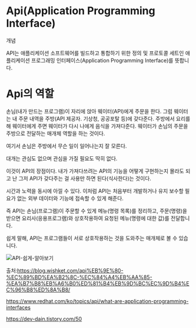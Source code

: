 Api(Application Programming Interface)
===

개념

API는 애플리케이션 소프트웨어를 빌드하고 통합하기 위한 정의 및 프로토콜 세트인 애플리케이션 프로그래밍 인터페이스(Application Programming Interface)를 뜻합니다.

Api의 역할
===

손님(내가 만드는 프로그램)이 자리에 앉아 웨이터(API)에게 주문을 한다. 그럼 웨이터는 내 주문 내역을 주방(API 제공자. 기상청, 공공포탈 등)에 갖다준다. 주방에서 요리를 해 웨이터에게 주면 웨이터가 다시 나에게 음식을 가져다준다. 웨이터가 손님의 주문을 주방으로 전달하는 매개체 역할을 하는 것이다.

여기서 손님은 주방에서 무슨 일이 일어나는지 잘 모른다.

대개는 관심도 없으며 관심을 가질 필요도 딱히 없다. 

이것이 API의 장점이다. 내가 가져다쓰려는 API의 기능을 어떻게 구현하는지 몰라도 되고 난 그저 API가 갖다주는 걸 사용만 하면 된다(식사한다)는 것이다. 

시간과 노력을 동시에 아낄 수 있다. 이처럼 API는 처음부터 개발하거나 유지 보수할 필요가 없는 외부 데이터와 기능에 접속할 수 있게 해준다.

즉 API는 손님(프로그램)이 주문할 수 있게 메뉴(명령 목록)를 정리하고, 주문(명령)을 받으면 요리사(응용프로그램)와 상호작용하여 요청된 메뉴(명령에 대한 값)를 전달합니다.

쉽게 말해, API는 프로그램들이 서로 상호작용하는 것을 도와주는 매개체로 볼 수 있습니다.

![API-쉽게-알아보기](https://github.com/kmh0128/kmh0128/assets/100178951/e91c879f-1528-443a-9b21-a9d262b8bece)


출처:https://blog.wishket.com/api%EB%9E%80-%EC%89%BD%EA%B2%8C-%EC%84%A4%EB%AA%85-%EA%B7%B8%EB%A6%B0%ED%81%B4%EB%9D%BC%EC%9D%B4%EC%96%B8%ED%8A%B8/

https://www.redhat.com/ko/topics/api/what-are-application-programming-interfaces

https://dev-dain.tistory.com/50

